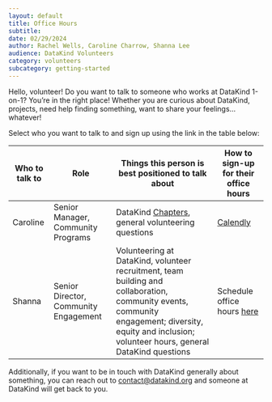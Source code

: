 ```yaml
---
layout: default
title: Office Hours
subtitle:
date: 02/29/2024
author: Rachel Wells, Caroline Charrow, Shanna Lee
audience: DataKind Volunteers
category: volunteers
subcategory: getting-started
---
```


Hello, volunteer! Do you want to talk to someone who works at DataKind 1\-on\-1? You’re in the right place! Whether you are curious about DataKind, projects, need help finding something, want to share your feelings… whatever!

Select who you want to talk to and sign up using the link in the table below:

| Who to talk to | Role | Things this person is best positioned to talk about | How to sign\-up for their office hours |
| --- | --- | --- | --- |
| Caroline | Senior Manager, Community Programs | DataKind [Chapters](https://www.datakind.org/about-us/our-chapters/), general volunteering questions | [Calendly](https://calendly.com/caroline-datakind/30min) |
| Shanna | Senior Director, Community Engagement | Volunteering at DataKind, volunteer recruitment, team building and collaboration, community events, community engagement; diversity, equity and inclusion; volunteer hours, general DataKind questions | Schedule office hours [here](https://calendar.google.com/calendar/u/0/appointments/schedules/AcZssZ3OAj7s-WWBLzBtK8e9SSej9XtpWMeB4tIB8gIw-8ffZfF-wdFAJW1p-U7wSxUD4KFQ0W1_3B1S) |


Additionally, if you want to be in touch with DataKind generally about something, you can reach out to contact@datakind.org and someone at DataKind will get back to you.
